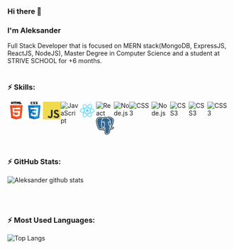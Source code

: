 ### Hi there 👋

<h3>I'm Aleksander</h3>   Full Stack  Developer that is focused on MERN stack(MongoDB, ExpressJS, ReactJS, NodeJS),
Master Degree in Computer Science and a student at STRIVE SCHOOL for +6 months.

<br />
<br />

### :zap: Skills:

<img align="left" alt="HTML5" width="40px" src="https://raw.githubusercontent.com/github/explore/80688e429a7d4ef2fca1e82350fe8e3517d3494d/topics/html/html.png" />
<img align="left" alt="CSS3" width="40px" src="https://raw.githubusercontent.com/github/explore/80688e429a7d4ef2fca1e82350fe8e3517d3494d/topics/css/css.png" />
<img align="left" alt="JavaScript" width="40px" src="https://raw.githubusercontent.com/github/explore/80688e429a7d4ef2fca1e82350fe8e3517d3494d/topics/javascript/javascript.png" />
<img align="left" alt="JavaScript" width="40px" src="https://encrypted-tbn0.gstatic.com/images?q=tbn:ANd9GcRAHRB9sGeJ4g9-HGGJT-FyGrmo9ZCXYmcMfkmcwoGVoNI7mAgpYnxnawsNyUIU0ZqED4nb-88TegHFctBaShTFyH7PetRYQnCmOA&usqp=CAU&ec=45750088" />
<img align="left" alt="React" width="40px" src="https://raw.githubusercontent.com/github/explore/80688e429a7d4ef2fca1e82350fe8e3517d3494d/topics/react/react.png" />
<img align="left" alt="React" width="40px" src="https://everyday.codes/wp-content/uploads/2020/01/0-U2DmhXYumRyXH6X1.png" />
<img align="left" alt="Node.js" width="35px" src="https://encrypted-tbn0.gstatic.com/images?q=tbn:ANd9GcTQpSqzhLH1hvWA9Nb6TtHMakuzhQi_0fvtgEor4XtSvpDwoA2ogir1nwgfAZXL_hFLeY-GPJj56dSvQXczN0jYqPsRQRoYvCiwsw&usqp=CAU&ec=45750088" />
<img align="left" alt="CSS3" width="50px" src="https://banner2.cleanpng.com/20180702/bgt/kisspng-mongodb-database-nosql-postgresql-mongo-5b39f9e3445fa6.5652746415305261792801.jpg" />
<img align="left" alt="Node.js" width="42px" src="https://encrypted-tbn0.gstatic.com/images?q=tbn:ANd9GcQSMqYdah90kgyQnxtkABfhfgBJM5HTsLu5ZCqyKAXxtNkvcCFIQ2QdMWw7Gb87qX4wze9XGKh_mb1bblfxb1wktFAPeGOugUxiPA&usqp=CAU&ec=45750088" />
<img align="left" alt="CSS3" width="42px" src="https://encrypted-tbn0.gstatic.com/images?q=tbn:ANd9GcT0uuRzTDEapwR4VuZ8WkkiLI0-pmewwqcxZWdcOzTKqWPFdLvfIpZ2iyU5VAZa9wuvOy0aK6x5CFjrL6mBKV3BDg-c02bX_LslpQ&usqp=CAU&ec=45750088" />
<img align="left" alt="CSS3" width="42px" src="https://www.jamesstone.com/wp-content/uploads/2017/11/Boostrap_logo.svg" />
<img align="left" alt="CSS3" width="50px" src="https://pbs.twimg.com/media/Eejl8edX0AA_8fA.png" />
<img align="left" alt="postgreSQL"  width="40px" src="https://raw.githubusercontent.com/github/explore/80688e429a7d4ef2fca1e82350fe8e3517d3494d/topics/postgresql/postgresql.png" />


<br />
<br />

<br />
<br />
<br />
<br />
 
 
 ### :zap: GitHub Stats:
 
 
 
 ![Aleksander  github stats](https://github-readme-stats.vercel.app/api?username=alekszone&count_private=true&hide=issues,prs&show_icons=true&theme=vue&bg_color=white)


<br />
<br />


### :zap: Most Used Languages: 
 
![Top Langs](https://github-readme-stats.vercel.app/api/top-langs/?username=alekszone&layout=compact)







